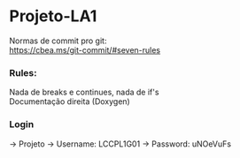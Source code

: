 # Projeto-LA1


Normas de commit pro git: </br>
https://cbea.ms/git-commit/#seven-rules

### Rules:
Nada de breaks e continues, nada de if's  </br>
Documentação direita (Doxygen)  </br>


### Login
-> Projeto
-> Username: LCCPL1G01
-> Password: uNOeVuFs
